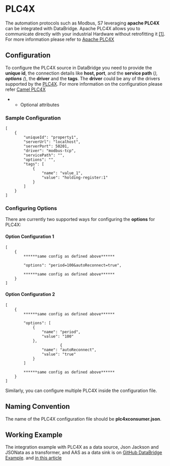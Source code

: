 # PLC4X
The automation protocols such as Modbus, S7 leveraging **apache PLC4X** can be integrated with DataBridge. Apache PLC4X allows you to communicate directly with your industrial Hardware without retrofitting it [[1]](https://plc4x.apache.org/plc4x/latest/users/index.html). For more information please refer to [Apache PLC4X](https://plc4x.apache.org/plc4x/latest/users/getting-started/general-concepts.html)

## Configuration
To configure the PLC4X source in DataBridge you need to provide the **unique id**, the connection details like **host, port**, and the **service path** (*), **options** (*), the **driver** and the **tags**. The **driver** could be any of the drivers supported by the [PLC4X](https://plc4x.apache.org/plc4x/latest/users/protocols/index.html). For more information on the configuration please refer [Camel PLC4X](https://camel.apache.org/components/next/plc4x-component.html)

* - Optional attributes

### Sample Configuration
```
[
	{
		"uniqueId": "property1",
		"serverUrl": "localhost",
		"serverPort": 50201,
		"driver": "modbus-tcp",
		"servicePath": "",
		"options": "",
		"tags": [
			{
				"name": "value_1",
				"value": "holding-register:1"
			}
		]
	}
]
```
### Configuring Options
There are currently two supported ways for configuring the **options** for PLC4X:

#### Option Configuration 1
```
[
	{
		******same config as defined above******

		"options": "period=100&autoReconnect=true",

		******same config as defined above******
	}
]
```
#### Option Configuration 2
```
[
	{
		******same config as defined above******

		"options": [
			{
				"name": "period",
				"value": "100"
			},
                        {
				"name": "autoReconnect",
				"value": "true"
			}
		]

		******same config as defined above******
	}
]
```
Similarly, you can configure multiple PLC4X inside the configuration file.

## Naming Convention
The name of the PLC4X configuration file should be **plc4xconsumer.json**.

## Working Example
The integration example with PLC4X as a data source, Json Jackson and JSONata as a transformer, and AAS as a data sink is on [GitHub DataBridge Example](https://github.com/eclipse-basyx/basyx-databridge/tree/main/databridge.examples/databridge.examples.plc4x-jsonata-aas). and [in this article](../../../../user_tutorials/databridge-PLC4X.md)